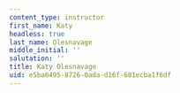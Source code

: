 ```yaml
---
content_type: instructor
first_name: Katy
headless: true
last_name: Olesnavage
middle_initial: ''
salutation: ''
title: Katy Olesnavage
uid: e5ba6495-8726-0ada-d16f-681ecba1f6df
---
```

